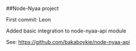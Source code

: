 ##Node-Nyaa project

First commit: Leon

Added basic integration to node-nyaa-api module

See: https://github.com/bakaboykie/node-nyaa-api